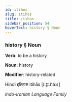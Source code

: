 ```yaml
---
id: ıtıhos
slug: ıtıhos
title: ıtıhos
sidebar_position: 54
hoverText: history § Noun
---
```


### history § Noun

**Verb**: to be a history

**Noun**: history

**Modifier**: history-related

Hindi इतिहास itihās [ɪ.t̪ɪ.ɦäːs]

*Indo-Iranian Language Family*
